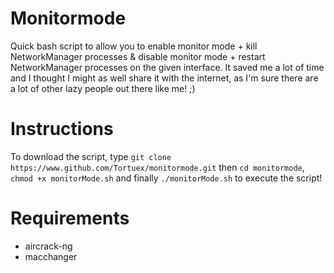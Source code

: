 # Monitormode
Quick bash script to allow you to enable monitor mode + kill NetworkManager processes  &amp; disable monitor mode + restart NetworkManager processes on the given interface.
It saved me a lot of time and I thought I might as well share it with the internet, as I'm sure there are a lot of other lazy people out there like me! ;)

# Instructions
To download the script, type `git clone https://www.github.com/Tortuex/monitormode.git` then `cd monitormode`, `chmod +x monitorMode.sh` and finally `./monitorMode.sh` to execute the script!

# Requirements
- aircrack-ng
- macchanger
